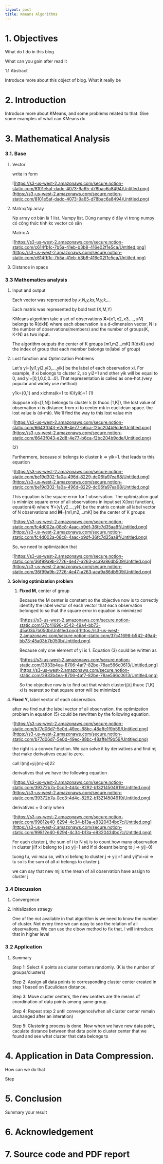 ```yaml
---
layout: post
title: Kmeans Algorithms
---
```

# 1. Objectives

What do I do in this blog

What can you gain after read it

1.1 Abstract

Introduce more about this object of blog. What it really be

# 2. Introduction

Introduce more about KMeans, and some problems related to that. Give some examples of what can KMeans do

# 3. Mathematical Analysis

### 3.1. Base

1. Vector

    write in form 

    ![https://s3-us-west-2.amazonaws.com/secure.notion-static.com/8101e5af-dadc-4073-9a65-d78bac6a8494/Untitled.png](https://s3-us-west-2.amazonaws.com/secure.notion-static.com/8101e5af-dadc-4073-9a65-d78bac6a8494/Untitled.png)

2. Matrix/Np array

    Np array cơ bản là 1 list. Numpy list. Dùng numpy ở đây vì trong numpy có công thức tính kc vector có sẵn 

    Matrix A

    ![https://s3-us-west-2.amazonaws.com/secure.notion-static.com/c614fb1c-7b5a-41eb-b3b8-416e02f1e5ca/Untitled.png](https://s3-us-west-2.amazonaws.com/secure.notion-static.com/c614fb1c-7b5a-41eb-b3b8-416e02f1e5ca/Untitled.png)

3. Distance in space

### 3.3 Mathematics analysis

1. Input and output 

    Each vector was represented by *x,N,y,kx,N,y,k,...*

    Each matrix was represented by bold text (X,M,Y)

    KMeans algorithm take a set of observations **X**=[$x1,x2,x3,...,xN]$ belongs to R(dxN) where each observation is a d-dimension vector, N is the number of observations(members) and the number of groups(K, K<N) as two input. 

    The algorithm outputs the center of K groups [m1,m2,..mK] R(dxK) and the index of group that each member belongs to(label of group)

2. Lost function and Optimization Problems

    Let's yi=[yi1,yi2,yi3,...,yik] be the label of each observation xi. For example, if xi belongs to cluster 2, so yi2=1 and other yik will be equal to 0, and yi=[0,1,0,0,0...0]. That representation is called as one-hot.(very popular and widely use method)

    y1k={0,1}   and xichma(k=1 to K)(yik)=1 (1)

    Suppose xi(i<[1,N]) belongs to cluster k (k thuoc [1,K]), the lost value of observation xi is distance from xi to center mk in euclidean space. the lost value is (xi-mk). We'll find the way to this lost value min

    ![https://s3-us-west-2.amazonaws.com/secure.notion-static.com/6643f043-e2d8-4e77-b6ca-f2bc204b9cde/Untitled.png](https://s3-us-west-2.amazonaws.com/secure.notion-static.com/6643f043-e2d8-4e77-b6ca-f2bc204b9cde/Untitled.png)

    (2)

    Furthermore, because xi belongs to cluster k ⇒ yik=1. that leads to this equation

    ![https://s3-us-west-2.amazonaws.com/secure.notion-static.com/be19d302-1a0a-496d-8229-dc06fa97ea68/Untitled.png](https://s3-us-west-2.amazonaws.com/secure.notion-static.com/be19d302-1a0a-496d-8229-dc06fa97ea68/Untitled.png)

    This equation is the square error for 1 observation. The optimization goal is mininize square error of all observations in input set X(lost function), equation(4) where **Y**=[y1,y2,...,yN] be the matrix contain all label vector of N observations and **M**=[m1,m2,...mK] be the center of K groups

    ![https://s3-us-west-2.amazonaws.com/secure.notion-static.com/fc4d002a-08c8-4aac-b9df-36fc7d35aa8f/Untitled.png](https://s3-us-west-2.amazonaws.com/secure.notion-static.com/fc4d002a-08c8-4aac-b9df-36fc7d35aa8f/Untitled.png)

    So, we need to optimization that

    ![https://s3-us-west-2.amazonaws.com/secure.notion-static.com/36f99a9b-2726-4e47-a263-aca9a86db509/Untitled.png](https://s3-us-west-2.amazonaws.com/secure.notion-static.com/36f99a9b-2726-4e47-a263-aca9a86db509/Untitled.png)

3. **Solving optimization problem**
    1. **Fixed M**, center of group 

        Because the M center is constant so the objective now is to correctly identify the label vector of each vector that each observation belonged to so that the square error in equation is minimized

        ![https://s3-us-west-2.amazonaws.com/secure.notion-static.com/37c41696-b542-49a4-bb73-45a03b7b050b/Untitled.png](https://s3-us-west-2.amazonaws.com/secure.notion-static.com/37c41696-b542-49a4-bb73-45a03b7b050b/Untitled.png)

        Because only one element of yi is 1. Equation (3) could be written as 

        ![https://s3-us-west-2.amazonaws.com/secure.notion-static.com/3933b4ea-8706-4af7-82be-78ae566c0613/Untitled.png](https://s3-us-west-2.amazonaws.com/secure.notion-static.com/3933b4ea-8706-4af7-82be-78ae566c0613/Untitled.png)

        So the objective now is to find out that which cluster(j)(j thuoc [1,K] xi is nearest so that square error will be minimized

4. **Fixed Y**, label vector of each observation.

    after we find out the label vector of all observation, the optimization problem in equation (5) could be rewritten by the following equation.

    ![https://s3-us-west-2.amazonaws.com/secure.notion-static.com/b77d06d7-5e0d-49ec-88bc-48affe1f9b59/Untitled.png](https://s3-us-west-2.amazonaws.com/secure.notion-static.com/b77d06d7-5e0d-49ec-88bc-48affe1f9b59/Untitled.png)

    the right is a convex function. We can solve it by derivatives and find mj that make derivatives equal to zero.

    call l(mj)=yij(mj-xi)22

    derivatives that we have the following equation

    ![https://s3-us-west-2.amazonaws.com/secure.notion-static.com/39372b7a-0cc3-4d4c-8292-b13214504919/Untitled.png](https://s3-us-west-2.amazonaws.com/secure.notion-static.com/39372b7a-0cc3-4d4c-8292-b13214504919/Untitled.png)

    derivatives = 0 only when 

    ![https://s3-us-west-2.amazonaws.com/secure.notion-static.com/99812e40-6294-4c34-b13a-e8320434bc7c/Untitled.png](https://s3-us-west-2.amazonaws.com/secure.notion-static.com/99812e40-6294-4c34-b13a-e8320434bc7c/Untitled.png)

    For each cluster j, the sum of i to N yij is to count how many observation in cluster j(if xi belong to j so yij=1 and if xi doesnt belong to j ⇒ yij=0) 

    tuong tu, voi mau so, with xi belong to cluster j ⇒ yij =1 and yij*xi=xi ⇒ tu so is the sum of all xi belongs to cluster j.

    we can say that new mj is the mean of all observation have assign to cluster j 

### 3.4 Discussion

1. Convergence
2. Initialization straegy

    One of the not available in that algorithm is we need to know the number of cluster. Not every time we can easy to see the relation of all observations. We can use the elbow method to fix that. I will introduce that in higher level

### 3.2 Application

1. Summary

    Step 1: Select K points as cluster centers randomly. (K is the number of groups/clusters)

    Step 2: Assign all data points to corresponding cluster center created in step 1 based on Euculidean distance.

    Step 3: Move cluster centers, the new centers are the means of coordination of data points among same group.

    Step 4: Repeat step 2 until convergence(when all cluster center remain unchanged after an interation)

    Step 5: Clustering process is done. Now when we have new data point, caculate distance between that data point to cluster center that we found and see what cluster that data belongs to

# 4. Application in Data Compression.

How can we do that 

Step

# 5. Conclusion

Summary your result

# 6. Acknowledgement

# 7. Source code and PDF report
